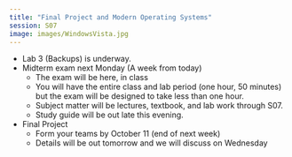 ```yaml
---
title: "Final Project and Modern Operating Systems"
session: S07
image: images/WindowsVista.jpg
---
```


* Lab 3 (Backups) is underway.
* Midterm exam next Monday (A week from today)
    * The exam will be here, in class
    * You will have the entire class and lab period (one hour, 50 minutes) but the exam will be designed to take less than one hour.
    * Subject matter will be lectures, textbook, and lab work through S07.
    * Study guide will be out late this evening.
* Final Project
    * Form your teams by October 11 (end of next week)
    * Details will be out tomorrow and we will discuss on Wednesday